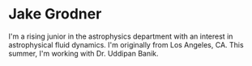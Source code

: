 # Jake Grodner

I'm a rising junior in the astrophysics department with an interest in astrophysical fluid dynamics. I'm originally from Los Angeles, CA. This summer, I'm working with Dr. Uddipan Banik.
